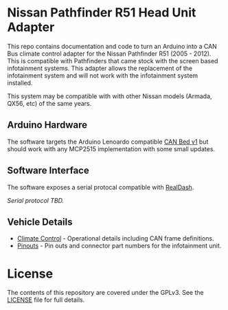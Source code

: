 # Nissan Pathfinder R51 Head Unit Adapter

This repo contains documentation and code to turn an Arduino into a CAN Bus
climate control adapter for the Nissan Pathfinder R51 (2005 - 2012). This is
compatible with Pathfinders that came stock with the screen based infotainment
systems. This adapter allows the replacement of the infotainment system and
will not work with the infotainment system installed.

This system may be compatible with with other Nissan models (Armada, QX56, etc)
of the same years.


## Arduino Hardware

The software targets the Arduino Lenoardo compatible [CAN Bed v1] but should
work with any MCP2515 implementation with some small updates.


## Software Interface

The software exposes a serial protocal compatible with [RealDash].

_Serial protocol TBD._


## Vehicle Details 

* [Climate Control](docs/climate.md) - Operational details including CAN frame definitions.
* [Pinouts](docs/pinouts.md) - Pin outs and connector part numbers for the infotainment unit.


# License

The contents of this repository are covered under the GPLv3. See the [LICENSE]
file for full details.


[CAN Bed v1]: https://www.seeedstudio.com/CANBed-Arduino-CAN-BUS-Development-Kit-Atmega32U4-with-MCP2515-and-MCP2551-p-4365.html
[LICENSE]: LICENSE
[RealDash]: http://realdash.net
["Upgraded" Metra 70-7552]: https://www.amazon.com/20-pin-Subaru-Headunit-Harness-Steering/dp/B01D9K3L44/uPWNsaWNrUmVkaXJlY3QmZG9Ob3RMb2dDbGljaz10cnVl
